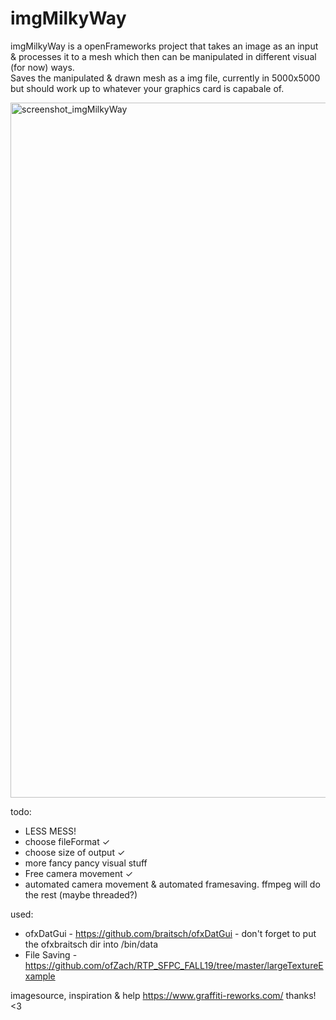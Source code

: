 # imgMilkyWay
imgMilkyWay is a openFrameworks project that takes an image as an input & processes it to a mesh which then can be manipulated in different visual (for now) ways.  
Saves the manipulated & drawn mesh as a img file, currently in 5000x5000 but should work up to whatever your graphics card is capabale of. 

<img width="1112" alt="screenshot_imgMilkyWay" src="https://user-images.githubusercontent.com/25278349/79377936-c2caa280-7f5c-11ea-80ca-b803437e0260.png">

todo:
- LESS MESS!
- choose fileFormat ✓
- choose size of output ✓
- more fancy pancy visual stuff
- Free camera movement ✓
- automated camera movement & automated framesaving. ffmpeg will do the rest (maybe threaded?)

used:
- ofxDatGui - https://github.com/braitsch/ofxDatGui - don't forget to put the ofxbraitsch dir into /bin/data
- File Saving - https://github.com/ofZach/RTP_SFPC_FALL19/tree/master/largeTextureExample

imagesource, inspiration & help https://www.graffiti-reworks.com/ thanks! <3
